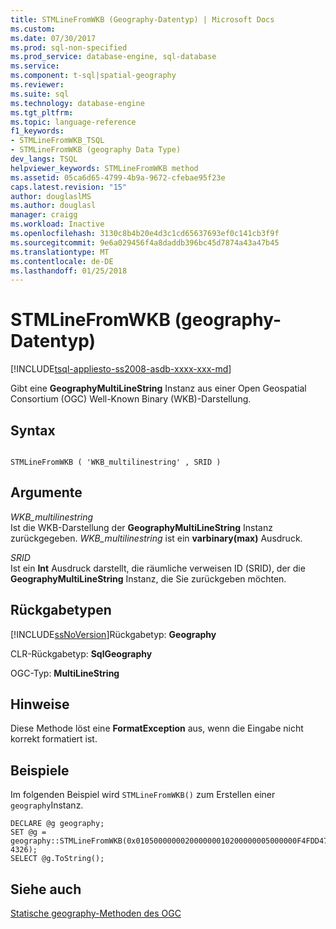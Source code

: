 ```yaml
---
title: STMLineFromWKB (Geography-Datentyp) | Microsoft Docs
ms.custom: 
ms.date: 07/30/2017
ms.prod: sql-non-specified
ms.prod_service: database-engine, sql-database
ms.service: 
ms.component: t-sql|spatial-geography
ms.reviewer: 
ms.suite: sql
ms.technology: database-engine
ms.tgt_pltfrm: 
ms.topic: language-reference
f1_keywords:
- STMLineFromWKB_TSQL
- STMLineFromWKB (geography Data Type)
dev_langs: TSQL
helpviewer_keywords: STMLineFromWKB method
ms.assetid: 05ca6d65-4799-4b9a-9672-cfebae95f23e
caps.latest.revision: "15"
author: douglaslMS
ms.author: douglasl
manager: craigg
ms.workload: Inactive
ms.openlocfilehash: 3130c8b4b20e4d3c1cd65637693ef0c141cb3f9f
ms.sourcegitcommit: 9e6a029456f4a8daddb396bc45d7874a43a47b45
ms.translationtype: MT
ms.contentlocale: de-DE
ms.lasthandoff: 01/25/2018
---
```

# <a name="stmlinefromwkb-geography-data-type"></a>STMLineFromWKB (geography-Datentyp)
[!INCLUDE[tsql-appliesto-ss2008-asdb-xxxx-xxx-md](../../includes/tsql-appliesto-ss2008-asdb-xxxx-xxx-md.md)]

Gibt eine **GeographyMultiLineString** Instanz aus einer Open Geospatial Consortium (OGC) Well-Known Binary (WKB)-Darstellung.
  
## <a name="syntax"></a>Syntax  
  
```  
  
STMLineFromWKB ( 'WKB_multilinestring' , SRID )  
```  
  
## <a name="arguments"></a>Argumente  
 *WKB_multilinestring*  
 Ist die WKB-Darstellung der **GeographyMultiLineString** Instanz zurückgegeben. *WKB_multilinestring* ist ein **varbinary(max)** Ausdruck.  
  
 *SRID*  
 Ist ein **Int** Ausdruck darstellt, die räumliche verweisen ID (SRID), der die **GeographyMultiLineString** Instanz, die Sie zurückgeben möchten.  
  
## <a name="return-types"></a>Rückgabetypen  
 [!INCLUDE[ssNoVersion](../../includes/ssnoversion-md.md)]Rückgabetyp: **Geography**  
  
 CLR-Rückgabetyp: **SqlGeography**  
  
 OGC-Typ: **MultiLineString**  
  
## <a name="remarks"></a>Hinweise  
 Diese Methode löst eine **FormatException** aus, wenn die Eingabe nicht korrekt formatiert ist.  
  
## <a name="examples"></a>Beispiele  
 Im folgenden Beispiel wird `STMLineFromWKB()` zum Erstellen einer `geography`Instanz.  
  
```  
DECLARE @g geography;  
SET @g = geography::STMLineFromWKB(0x010500000002000000010200000005000000F4FDD478E9965EC0DD24068195D3474083C0CAA145965EC0508D976E12D3474083C0CAA145965EC04E62105839D44740F4FDD478E9965EC04E62105839D44740F4FDD478E9965EC0DD24068195D34740010200000005000000022B8716D9965EC0C1CAA145B6D34740022B8716D9965EC06ABC749318D447407593180456965EC06ABC749318D447407593180456965EC03333333333D34740022B8716D9965EC0C1CAA145B6D34740, 4326);  
SELECT @g.ToString();  
```  
  
## <a name="see-also"></a>Siehe auch  
 [Statische geography-Methoden des OGC](../../t-sql/spatial-geography/ogc-static-geography-methods.md)  
  
  
